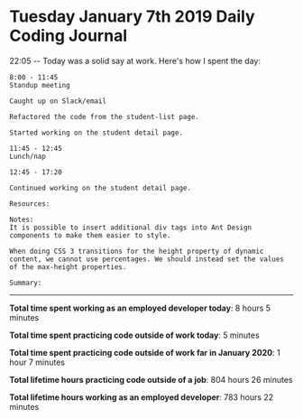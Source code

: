 # Tuesday January 7th 2019 Daily Coding Journal

22:05 -- Today was a solid say at work. Here's how I spent the day:
```
8:00 - 11:45
Standup meeting

Caught up on Slack/email

Refactored the code from the student-list page.

Started working on the student detail page.

11:45 - 12:45
Lunch/nap

12:45 - 17:20

Continued working on the student detail page.

Resources:

Notes:
It is possible to insert additional div tags into Ant Design components to make them easier to style.

When doing CSS 3 transitions for the height property of dynamic content, we cannot use percentages. We should instead set the values of the max-height properties.

Summary: 
```
___
**Total time spent working as an employed developer today**: 8 hours 5 minutes

**Total time spent practicing code outside of work today**: 5 minutes

**Total time spent practicing code outside of work far in January 2020**: 1 hour 7 minutes

**Total lifetime hours practicing code outside of a job**: 804 hours 26 minutes

**Total lifetime hours working as an employed developer**: 783 hours 22 minutes